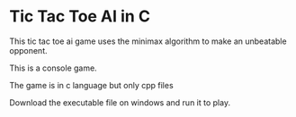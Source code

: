 # Tic Tac Toe AI in C

This tic tac toe ai game uses the minimax algorithm to make an unbeatable opponent.

This is a console game.

The game is in c language but only cpp files

Download the executable file on windows and run it to play.
